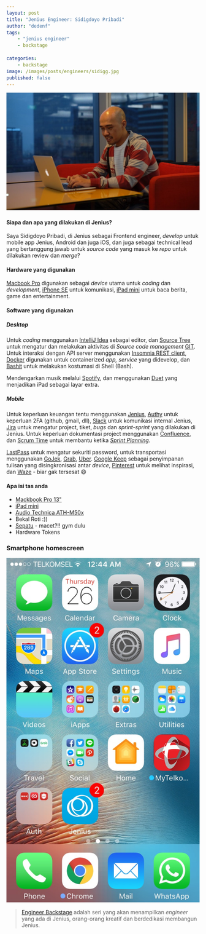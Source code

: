 ```yaml
---
layout: post
title: "Jenius Engineer: Sidigdoyo Pribadi"
author: "dedenf"
tags:
    - "jenius engineer"
    - backstage

categories: 
    - backstage
image: /images/posts/engineers/sidigg.jpg
published: false
---
```


![Sidigdoyo Pribadi](/images/posts/engineers/sidigg.jpg)

#### Siapa dan apa yang dilakukan di Jenius?
Saya Sidigdoyo Pribadi, di Jenius sebagai Frontend engineer, _develop_ untuk mobile app Jenius, Android dan juga iOS, dan juga sebagai technical lead yang bertanggung jawab untuk _source code_ yang masuk ke _repo_ untuk dilakukan review dan _merge_?

#### Hardware yang digunakan
[Macbook Pro](https://support.apple.com/kb/SP747) digunakan sebagai _device_ utama untuk _coding_ dan _development_, [iPhone SE](https://en.wikipedia.org/wiki/IPhone_SE) untuk komunikasi, [iPad mini](https://en.wikipedia.org/wiki/IPad_Mini) untuk baca berita, game dan entertainment.

#### Software yang digunakan
##### Desktop
Untuk _coding_ menggunakan [IntelliJ Idea](https://www.jetbrains.com/idea/) sebagai editor, dan [Source Tree](https://www.sourcetreeapp.com/) untuk mengatur dan melakukan aktivitas di _Source code management_ [GIT](https://git-scm.com/).    
Untuk interaksi dengan API server menggunakan [Insomnia REST client](https://insomnia.rest/), [Docker](https://www.docker.com/) digunakan untuk containerized _app, service_ yang didevelop, dan [Bashit](https://github.com/Bash-it/bash-it) untuk melakukan kostumasi di Shell (Bash). 

Mendengarkan musik melalui [Spotify](https://www.spotify.com/), dan menggunakan [Duet](https://www.duetdisplay.com/) yang menjadikan iPad sebagai layar extra.

##### Mobile
Untuk keperluan keuangan tentu menggunakan [Jenius](https://www.jenius.com/), [Authy](https://authy.com/) untuk keperluan 2FA (github, gmail, dll), [Slack](https://slack.com/) untuk komunikasi internal Jenius, [Jira](https://www.atlassian.com/software/jira) untuk mengatur project, tiket, _bugs_ dan _sprint-sprint_ yang dilakukan di Jenius. Untuk keperluan dokumentasi project menggunakan [Confluence](https://www.atlassian.com/software/confluence), dan [Scrum Time](https://itunes.apple.com/us/app/scrum-time-planning-poker/id844162336?mt=8) untuk membantu ketika [_Sprint Planning_](https://www.scrum.org/resources/what-is-sprint-planning).

[LastPass](https://www.lastpass.com/) untuk mengatur sekuriti password, untuk transportasi menggunakan [GoJek](https://www.go-jek.com/), [Grab](https://www.grab.com/id/), [Uber](https://www.uber.com/id/). [Google Keep](https://www.google.com/keep/) sebagai penyimpanan tulisan yang disingkronisasi antar _device_, [Pinterest](https://id.pinterest.com/) untuk melihat inspirasi, dan [Waze](https://www.waze.com/) - biar gak tersesat :smile:

#### Apa isi tas anda
- [Mackbook Pro 13"](https://support.apple.com/kb/SP747)
- [iPad mini](https://en.wikipedia.org/wiki/IPad_Mini)
- [Audio Technica ATH-M50x](http://www.audio-technica.com/cms/headphones/99aff89488ddd6b1/)
- Bekal Roti :))
- [Sepatu](http://www.adidas.com/us/pureboost) - macet?!! gym dulu
- Hardware Tokens

### Smartphone homescreen
![marchell homescreen](/images/posts/engineers/sidig-hs.jpg)



>[Engineer Backstage](/categories/engineer/) adalah seri yang akan menampilkan _engineer_  yang ada di Jenius, orang-orang kreatif dan berdedikasi membangun Jenius.
